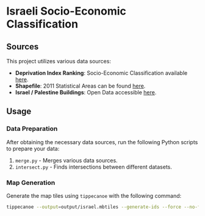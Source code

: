 # Israeli Socio-Economic Classification

## Sources

This project utilizes various data sources:

-   **Deprivation Index Ranking**: Socio-Economic Classification available [here](https://www.cbs.gov.il/en/publications/Pages/2023/socio-2019-e.aspx).
-   **Shapefile**: 2011 Statistical Areas can be found [here](https://www.cbs.gov.il/he/publications/Pages/2022/%D7%A7%D7%98%D7%9C%D7%95%D7%92.aspx).
-   **Israel / Palestine Buildings**: Open Data accessible [here](https://download.geofabrik.de/asia/israel-and-palestine.html).

## Usage

### Data Preparation

After obtaining the necessary data sources, run the following Python scripts to prepare your data:

1. `merge.py` - Merges various data sources.
2. `intersect.py` - Finds intersections between different datasets.

### Map Generation

Generate the map tiles using `tippecanoe` with the following command:

```bash
tippecanoe --output=output/israel.mbtiles --generate-ids --force --no-feature-limit --no-tile-size-limit --detect-shared-borders --coalesce-fraction-as-needed --coalesce-densest-as-needed --coalesce-smallest-as-needed --coalesce --reorder --minimum-zoom=0 --maximum-zoom=17 -x OBJECTID_1 -x OBJECTID -x SEMEL_YISH -x STAT11 -x YISHUV_STA -x SHEM_YISHU -x SHEM_YIS_1 -x Shape_Length -x Shape_Area -x osm_id -x code -x fclass -x name -x type output/merged.geojson
```
